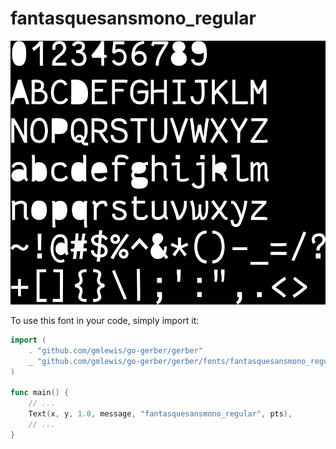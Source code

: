 # fantasquesansmono_regular

![fantasquesansmono_regular](fantasquesansmono_regular.png)

To use this font in your code, simply import it:

```go
import (
	. "github.com/gmlewis/go-gerber/gerber"
	_ "github.com/gmlewis/go-gerber/gerber/fonts/fantasquesansmono_regular"
)

func main() {
	// ...
	Text(x, y, 1.0, message, "fantasquesansmono_regular", pts),
	// ...
}
```
